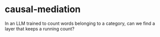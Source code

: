 # causal-mediation
In an LLM trained to count words belonging to a category, can we find a layer that keeps a running count?

